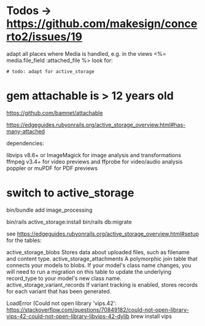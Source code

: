 # Todos -> https://github.com/makesign/concerto2/issues/19
adapt all places where Media is handled, e.g. in the views
<%= media.file_field :attached_file %>
look for: 

    # todo: adapt for active_storage


# gem attachable is > 12 years old
https://github.com/bamnet/attachable


https://edgeguides.rubyonrails.org/active_storage_overview.html#has-many-attached

dependencies: 

libvips v8.6+ or ImageMagick for image analysis and transformations
ffmpeg v3.4+ for video previews and ffprobe for video/audio analysis
poppler or muPDF for PDF previews



# switch to  active_storage

bin/bundle add image_processing

bin/rails active_storage:install
bin/rails db:migrate



see https://edgeguides.rubyonrails.org/active_storage_overview.html#setup
for the tables:

active_storage_blobs	Stores data about uploaded files, such as filename and content type.
active_storage_attachments	A polymorphic join table that connects your models to blobs. If your model's class name changes, you will need to run a migration on this table to update the underlying record_type to your model's new class name.
active_storage_variant_records	If variant tracking is enabled, stores records for each variant that has been generated.


LoadError (Could not open library 'vips.42':
https://stackoverflow.com/questions/70849182/could-not-open-library-vips-42-could-not-open-library-libvips-42-dylib
brew install vips